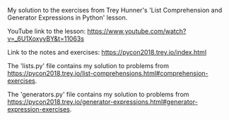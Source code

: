 My solution to the exercises from Trey Hunner's 'List Comprehension and Generator Expressions in Python' lesson.

YouTube link to the lesson: https://www.youtube.com/watch?v=_6U1XoxyyBY&t=11063s

Link to the notes and exercises: https://pycon2018.trey.io/index.html

The 'lists.py'      file contains my solution to problems from https://pycon2018.trey.io/list-comprehensions.html#comprehension-exercises.

The 'generators.py' file contains my solution to problems from https://pycon2018.trey.io/generator-expressions.html#generator-expression-exercises.
